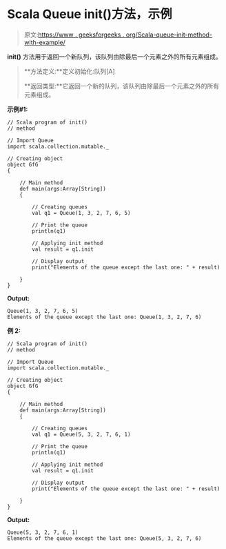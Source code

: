 # Scala Queue init()方法，示例

> 原文:[https://www . geeksforgeeks . org/Scala-queue-init-method-with-example/](https://www.geeksforgeeks.org/scala-queue-init-method-with-example/)

**init()** 方法用于返回一个新队列，该队列由除最后一个元素之外的所有元素组成。

> **方法定义:**定义初始化:队列[A]
> 
> **返回类型:**它返回一个新的队列，该队列由除最后一个元素之外的所有元素组成。

**示例#1:**

```
// Scala program of init() 
// method 

// Import Queue  
import scala.collection.mutable._

// Creating object 
object GfG 
{ 

    // Main method 
    def main(args:Array[String]) 
    { 

        // Creating queues 
        val q1 = Queue(1, 3, 2, 7, 6, 5) 

        // Print the queue
        println(q1)

        // Applying init method 
        val result = q1.init

        // Display output
        print("Elements of the queue except the last one: " + result)

    } 
} 
```

**Output:**

```
Queue(1, 3, 2, 7, 6, 5)
Elements of the queue except the last one: Queue(1, 3, 2, 7, 6)

```

**例 2:**

```
// Scala program of init() 
// method 

// Import Queue  
import scala.collection.mutable._

// Creating object 
object GfG 
{ 

    // Main method 
    def main(args:Array[String]) 
    { 

        // Creating queues 
        val q1 = Queue(5, 3, 2, 7, 6, 1) 

        // Print the queue
        println(q1)

        // Applying init method 
        val result = q1.init

        // Display output
        print("Elements of the queue except the last one: " + result)

    } 
} 
```

**Output:**

```
Queue(5, 3, 2, 7, 6, 1)
Elements of the queue except the last one: Queue(5, 3, 2, 7, 6)

```